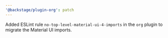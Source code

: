 ```yaml
---
'@backstage/plugin-org': patch
---
```


Added ESLint rule `no-top-level-material-ui-4-imports` in the `org` plugin to migrate the Material UI imports.
